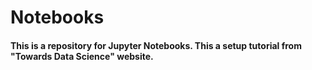# Notebooks
#### This is a repository for Jupyter Notebooks. This a setup tutorial from "Towards Data Science" website.
